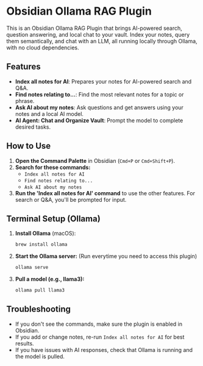 # Obsidian Ollama RAG Plugin

This is an Obsidian Ollama RAG Plugin that brings AI-powered search, question answering, and local chat to your vault. Index your notes, query them semantically, and chat with an LLM, all running locally through Ollama, with no cloud dependencies.

## Features
- **Index all notes for AI**: Prepares your notes for AI-powered search and Q&A.
- **Find notes relating to...**: Find the most relevant notes for a topic or phrase.
- **Ask AI about my notes**: Ask questions and get answers using your notes and a local AI model.
- **AI Agent: Chat and Organize Vault**: Prompt the model to complete desired tasks.

## How to Use
1. **Open the Command Palette** in Obsidian (`Cmd+P` or `Cmd+Shift+P`).
2. **Search for these commands:**
   - `Index all notes for AI`
   - `Find notes relating to...`
   - `Ask AI about my notes`
3. **Run the 'Index all notes for AI' command** to use the other features. For search or Q&A, you'll be prompted for input.

## Terminal Setup (Ollama) 
1. **Install Ollama** (macOS):
   ```sh
   brew install ollama
   ```
2. **Start the Ollama server:** (Run everytime you need to access this plugin)
   ```sh
   ollama serve
   ```
3. **Pull a model (e.g., llama3):**
   ```sh
   ollama pull llama3
   ```

## Troubleshooting
- If you don't see the commands, make sure the plugin is enabled in Obsidian.
- If you add or change notes, re-run `Index all notes for AI` for best results.
- If you have issues with AI responses, check that Ollama is running and the model is pulled.

